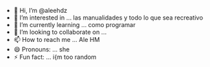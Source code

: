 - 👋 Hi, I’m @aleehdz
- 👀 I’m interested in ... las manualidades y todo lo que sea recreativo
- 🌱 I’m currently learning ... como programar
- 💞️ I’m looking to collaborate on ...
- 📫 How to reach me ... Ale HM
- 😄 Pronouns: ... she
- ⚡ Fun fact: ... i{m too random

<!---
aleehdz/aleehdz is a ✨ special ✨ repository because its `README.md` (this file) appears on your GitHub profile.
You can click the Preview link to take a look at your changes.
--->
